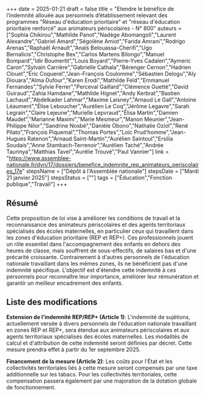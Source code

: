 +++
date = 2025-01-21
draft = false
title = "Etendre le bénéfice de l’indemnité allouée aux personnels d’établissement relevant des programmes \"Réseau d'éducation prioritaire\" et \"réseau d'éducation prioritaire renforcé\" aux animateurs périscolaires - N° 800"
auteurs = ["Sophia Chikirou","Mathilde Panot","Nadège Abomangoli","Laurent Alexandre","Gabriel Amard","Ségolène Amiot","Farida Amrani","Rodrigo Arenas","Raphaël Arnault","Anaïs Belouassa-Cherifi","Ugo Bernalicis","Christophe Bex","Carlos Martens Bilongo","Manuel Bompard","Idir Boumertit","Louis Boyard","Pierre-Yves Cadalen","Aymeric Caron","Sylvain Carrière","Gabrielle Cathala","Bérenger Cernon","Hadrien Clouet","Éric Coquerel","Jean-François Coulomme","Sébastien Delogu","Aly Diouara","Alma Dufour","Karen Erodi","Mathilde Feld","Emmanuel Fernandes","Sylvie Ferrer","Perceval Gaillard","Clémence Guetté","David Guiraud","Zahia Hamdane","Mathilde Hignet","Andy Kerbrat","Bastien Lachaud","Abdelkader Lahmar","Maxime Laisney","Arnaud Le Gall","Antoine Léaument","Élise Leboucher","Aurélien Le Coq","Jérôme Legavre","Sarah Legrain","Claire Lejeune","Murielle Lepvraud","Élisa Martin","Damien Maudet","Marianne Maximi","Marie Mesmeur","Manon Meunier","Jean-Philippe Nilor","Sandrine Nosbé","Danièle Obono","Nathalie Oziol","René Pilato","François Piquemal","Thomas Portes","Loïc Prud'homme","Jean-Hugues Ratenon","Arnaud Saint-Martin","Aurélien Saintoul","Ersilia Soudais","Anne Stambach-Terrenoir","Aurélien Taché","Andrée Taurinya","Matthias Tavel","Aurélie Trouvé","Paul Vannier"]
link = "https://www.assemblee-nationale.fr/dyn/17/dossiers/benefice_indemnite_rep_animateurs_periscolaires_17e"
stepsName = ["Dépôt à l'Assemblée nationale"]
stepsDate = ["Mardi 21 janvier 2025"]
stepsStatus = [""]
tags = ["Éducation","Fonction publique","Travail"]
+++

## Résumé

Cette proposition de loi vise à améliorer les conditions de travail et la reconnaissance des animateurs périscolaires et des agents territoriaux spécialisés des écoles maternelles, en particulier ceux qui travaillent dans les zones d'éducation prioritaire (REP et REP+). Ces professionnels jouent un rôle essentiel dans l'accompagnement des enfants en dehors des heures de classe, mais souffrent de sous-effectifs, de salaires bas et d'une précarité croissante. Contrairement à d'autres personnels de l'éducation nationale travaillant dans les mêmes zones, ils ne bénéficient pas d'une indemnité spécifique. L'objectif est d'étendre cette indemnité à ces personnels pour reconnaître leur importance, améliorer leur rémunération et garantir un meilleur encadrement des enfants.

## Liste des modifications

**Extension de l'indemnité REP/REP+ (Article 1)**: L'indemnité de sujétions, actuellement versée à divers personnels de l'éducation nationale travaillant en zones REP et REP+, sera étendue aux animateurs périscolaires et aux agents territoriaux spécialisés des écoles maternelles. Les modalités de calcul et d'attribution de cette indemnité seront définies par décret. Cette mesure prendra effet à partir du 1er septembre 2025.

**Financement de la mesure (Article 2)**: Les coûts pour l'État et les collectivités territoriales liés à cette mesure seront compensés par une taxe additionnelle sur les tabacs. Pour les collectivités territoriales, cette compensation passera également par une majoration de la dotation globale de fonctionnement.
